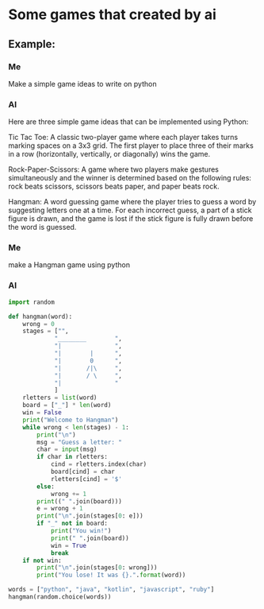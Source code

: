# Some games that created by ai
## Example:
### Me
Make a simple game ideas to write on python
### AI
Here are three simple game ideas that can be implemented using Python:

Tic Tac Toe: A classic two-player game where each player takes turns marking spaces on a 3x3 grid. The first player to place three of their marks in a row (horizontally, vertically, or diagonally) wins the game.

Rock-Paper-Scissors: A game where two players make gestures simultaneously and the winner is determined based on the following rules: rock beats scissors, scissors beats paper, and paper beats rock.

Hangman: A word guessing game where the player tries to guess a word by suggesting letters one at a time. For each incorrect guess, a part of a stick figure is drawn, and the game is lost if the stick figure is fully drawn before the word is guessed.
### Me
make a Hangman game using python

### AI
```py
import random

def hangman(word):
    wrong = 0
    stages = ["",
             "________        ",
             "|               ",
             "|        |      ",
             "|        0      ",
             "|       /|\     ",
             "|       / \     ",
             "|               "
             ]
    rletters = list(word)
    board = ["_"] * len(word)
    win = False
    print("Welcome to Hangman")
    while wrong < len(stages) - 1:
        print("\n")
        msg = "Guess a letter: "
        char = input(msg)
        if char in rletters:
            cind = rletters.index(char)
            board[cind] = char
            rletters[cind] = '$'
        else:
            wrong += 1
        print((" ".join(board)))
        e = wrong + 1
        print("\n".join(stages[0: e]))
        if "_" not in board:
            print("You win!")
            print(" ".join(board))
            win = True
            break
    if not win:
        print("\n".join(stages[0: wrong]))
        print("You lose! It was {}.".format(word))

words = ["python", "java", "kotlin", "javascript", "ruby"]
hangman(random.choice(words))
```
